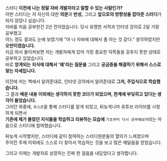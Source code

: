 스터디 **이전에 나는 정말 자바 개발자라고 말할 수 있는 사람인가?**        
이번 스터디는 저 자신의 대한 **의문**과 **반성,** 그리고 **앞으로의 방향성을 잡아준 스터디**가 되지 않았나 싶습니다.          
자바를 처음 공부한건 2년 전이었습니다. 당시 유명한 서적과 인터넷 강의로 2달 가량 공부했고   
어느 정도 결과도 눈에 보였기에 "아 나 자바에 대해서 좀 아는 것 같다." 생각하였지만 **오만이였습니다.**    
지금 와서 돌이켜보면 저는 개발자에게 있어 가장 중요한 덕목들을 갖추지 못한 상태로 공부하고 있었습니다.      
바로 **얻게되는 지식에 대해서 '왜'라는 질문을** 그리고 **궁금증을 해결하기 위해서 스스로 찾는 자세입니다.**    
                  
이전에 저는 책에서 알려준대로, 인터넷 강의에서 알려준대로  **그저, 주입식으로 학습했습니다.**              
그 결과 **배운 내용 이외에는 생각하지 못한 코더가 되었으며, 한계에 부딪히고 있다는 생각이 들었습니다.**         
그러던 와중에, `유스콘`을 통해 스터디를 알게 되었고, 뒤늦게나마 유튜브 라이브를 시청하게 되면서          
**기존에 제가 몰랐던 지식들을 학습하고 리뷰하는 모습에** `기초부터 다시 공부해보자`라는 마음으로 스터디에 참여했습니다.
                      
뒤늦게 시작했지만, 
스터디에 같이 참여하는 스터디원분들의 열의가 느껴졌으며                        
주어진 주제 이외에도 스스로 더 찾아서 학습하는 것을 보고 많은 깨달음을 얻었습니다.               


그리고 이제는 개발자로 성장하는 진짜 한 걸음을 내딛었다고 생각합니다.       

 
